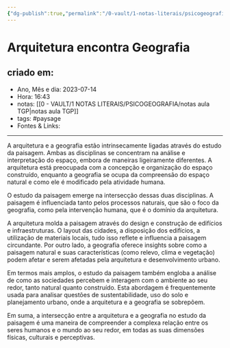 ```yaml
---
{"dg-publish":true,"permalink":"/0-vault/1-notas-literais/psicogeografia/arquitetura-encontra-geografia/","tags":["paysage"],"dgHomeLink":true,"dgShowLocalGraph":true,"dgShowFileTree":true,"dgEnableSearch":true}
---
```


# Arquitetura encontra Geografia

## criado em: 
-  Ano, Mês e dia: 2023-07-14
- Hora: 16:43
- notas: [[0 - VAULT/1 NOTAS LITERAIS/PSICOGEOGRAFIA/notas aula TGP\|notas aula TGP]]
- tags: #paysage 
- Fontes & Links: 
---
A arquitetura e a geografia estão intrinsecamente ligadas através do estudo da paisagem. Ambas as disciplinas se concentram na análise e interpretação do espaço, embora de maneiras ligeiramente diferentes. A arquitetura está preocupada com a concepção e organização do espaço construído, enquanto a geografia se ocupa da compreensão do espaço natural e como ele é modificado pela atividade humana.

O estudo da paisagem emerge na intersecção dessas duas disciplinas. A paisagem é influenciada tanto pelos processos naturais, que são o foco da geografia, como pela intervenção humana, que é o domínio da arquitetura. 

A arquitetura molda a paisagem através do design e construção de edifícios e infraestruturas. O layout das cidades, a disposição dos edifícios, a utilização de materiais locais, tudo isso reflete e influencia a paisagem circundante. Por outro lado, a geografia oferece insights sobre como a paisagem natural e suas características (como relevo, clima e vegetação) podem afetar e serem afetadas pela arquitetura e desenvolvimento urbano.

Em termos mais amplos, o estudo da paisagem também engloba a análise de como as sociedades percebem e interagem com o ambiente ao seu redor, tanto natural quanto construído. Esta abordagem é frequentemente usada para analisar questões de sustentabilidade, uso do solo e planejamento urbano, onde a arquitetura e a geografia se sobrepõem.

Em suma, a intersecção entre a arquitetura e a geografia no estudo da paisagem é uma maneira de compreender a complexa relação entre os seres humanos e o mundo ao seu redor, em todas as suas dimensões físicas, culturais e perceptivas.
